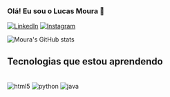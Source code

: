 
### Olá! Eu sou o Lucas Moura 🤙



[![LinkedIn](https://img.shields.io/badge/LinkedIn-0077B5?style=for-the-badge&logo=linkedin&logoColor=white)](https://www.linkedin.com/in/lucas-souza-moura/)
[![Instagram](https://img.shields.io/badge/Instagram-E4405F?style=for-the-badge&logo=instagram&logoColor=white)](https://www.instagram.com/moura4mm/)

![Moura's GitHub stats](https://github-readme-stats.vercel.app/api?username=lucasmoura96&show_icons=true&theme=dark)


## Tecnologias que estou aprendendo

<div style="display: inline_block"><br/>
    <img align="center" alt="html5" src=https://img.shields.io/badge/HTML5-E34F26?style=for-the-badge&logo=html5&logoColor=white />
    <img align="center" alt="python" src=https://img.shields.io/badge/Python-3776AB?style=for-the-badge&logo=python&logoColor=white />
    <img align="center" alt="java" src=https://img.shields.io/badge/Java-ED8B00?style=for-the-badge&logo=openjdk&logoColor=white />
</div><br/>
